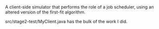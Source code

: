 A client-side simulator that performs the role of a job scheduler, using an altered version of the first-fit algorithm.

src/stage2-test/MyClient.java has the bulk of the work I did.
